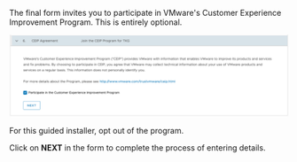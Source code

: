 The final form invites you to participate in VMware's Customer Experience Improvement Program. This is entirely optional.

![](improvement-program-form.png)

For this guided installer, opt out of the program.

Click on **NEXT** in the form to complete the process of entering details.
